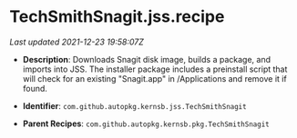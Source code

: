 # TechSmithSnagit.jss.recipe

_Last updated 2021-12-23 19:58:07Z_

- **Description**: Downloads Snagit disk image, builds a package, and imports into JSS. The installer package includes a preinstall script that will check for an existing "Snagit.app" in /Applications and remove it if found.

- **Identifier**: `com.github.autopkg.kernsb.jss.TechSmithSnagit`

- **Parent Recipes**: `com.github.autopkg.kernsb.pkg.TechSmithSnagit`